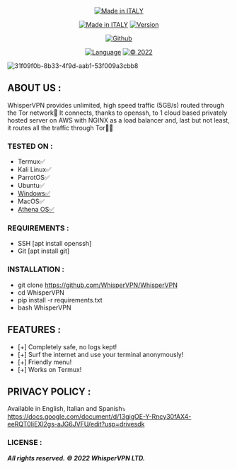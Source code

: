<p align="center">
<a href="https://bit.ly/3bgtjYk"><img title="Made in ITALY" src="https://img.shields.io/badge/MADE%20IN-ITALY-SCRIPT?colorA=%23ff8100&colorB=%23017e40&colorC=%23ff0000&style=for-the-badge"></a>
</p>
<p align="center">
<a href="https://bit.ly/3bgtjYk"><img title="Made in ITALY" src="https://img.shields.io/badge/Tool-WhisperVPN-green.svg"></a>
<a href="https://bit.ly/3bgtjYk"><img title="Version" src="https://img.shields.io/badge/Version-1-green.svg?style=flat-square"></a>
</p>
<p align="center">
<a href="https://github.com/WhisperVPN"><img title="Github" src="https://img.shields.io/badge/WhisperVPN-brightgreen?style=for-the-badge&logo=github"></a>
</p>
<p align="center">
<a href="https://github.com/noob-hackers"><img title="Language" src="https://img.shields.io/badge/Made%20with-Shell-1f425f.svg?v=103"></a>
<a href="https://github.com/noob-hackers"><img title="© 2022" src="https://img.shields.io/badge/WhisperVPN-LTD-blue.svg"></a>
</p>

![31f09f0b-8b33-4f9d-aab1-53f009a3cbb8](https://user-images.githubusercontent.com/105207989/167656335-44360fa8-7c30-40ec-b3ea-2a26e252e2bc.jpg)

## ABOUT US :

WhisperVPN provides unlimited, high speed traffic (5GB/s) routed through the Tor network🔐 It connects, thanks to openssh, to 1 cloud based privately hosted server on AWS with NGINX as a load balancer and, last but not least, it routes all the traffic through Tor👨‍💻

### TESTED ON :

* Termux✅
* Kali Linux✅
* ParrotOS✅
* Ubuntu✅
* <a href = "https://github.com/WhisperVPN/WhisperVPN.bat" > Windows✅ </a>
* MacOS✅
* <a href = "https://github.com/Athena-OS/athena-iso" > Athena OS✅ </a>

### REQUIREMENTS :

* SSH [apt install openssh]
* Git [apt install git]

### INSTALLATION :

* git clone https://github.com/WhisperVPN/WhisperVPN
* cd WhisperVPN
* pip install -r requirements.txt
* bash WhisperVPN

## FEATURES :

* [+] Completely safe, no logs kept!
* [+] Surf the internet and use your terminal anonymously!
* [+] Friendly menu!
* [+] Works on Termux!

## PRIVACY POLICY :
Available in English, Italian and Spanish⤵️
https://docs.google.com/document/d/13gigOE-Y-Rncy30fAX4-eeRQT0IjEXl2gs-aJG6JVFU/edit?usp=drivesdk

### LICENSE :

***All rights reserved.*** 
***© 2022 WhisperVPN LTD.***
